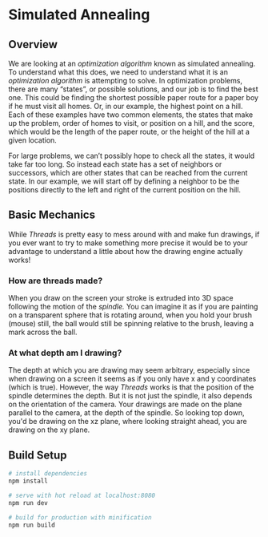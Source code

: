 # Simulated Annealing

## Overview
We are looking at an *optimization algorithm* known as simulated annealing. To understand what this does, we need to understand what it is an *optimization algorithm* is attempting to solve. In optimization problems, there are many “states”, or possible solutions, and our job is to find the best one. This could be finding the shortest possible paper route for a paper boy if he must visit all homes. Or, in our example, the highest point on a hill. Each of these examples have two common elements, the states that make up the problem, order of homes to visit, or position on a hill, and the score, which would be the length of the paper route, or the height of the hill at a given location.

For large problems, we can’t possibly hope to check all the states, it would take far too long. So instead each state has a set of neighbors or successors, which are other states that can be reached from the current state. In our example, we will start off by defining a neighbor to be the positions directly to the left and right of the current position on the hill. 


## Basic Mechanics
While *Threads* is pretty easy to mess around with and make fun drawings, if you ever want to try to make something more precise it would be to your advantage to understand a little about how the drawing engine actually works!

### How are threads made?
When you draw on the screen your stroke is extruded into 3D space following the motion of the *spindle.* You can imagine it as if you are painting on a transparent sphere that is rotating around, when you hold your brush (mouse) still, the ball would still be spinning relative to the brush, leaving a mark across the ball.

### At what depth am I drawing?
The depth at which you are drawing may seem arbitrary, especially since when drawing on a screen it seems as if you only have x and y coordinates (which is true). However, the way <i>Threads</i> works is that the position of the spindle determines the depth. But it is not just the spindle, it also depends on the orientation of the camera. Your drawings are made on the plane parallel to the camera, at the depth of the spindle. So looking top down, you'd be drawing on the xz plane, where looking straight ahead, you are drawing on the xy plane.

## Build Setup

``` bash
# install dependencies
npm install

# serve with hot reload at localhost:8080
npm run dev

# build for production with minification
npm run build

```
